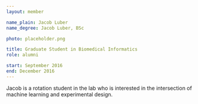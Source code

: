 ```yaml
---
layout: member

name_plain: Jacob Luber
name_degree: Jacob Luber, BSc

photo: placeholder.png

title: Graduate Student in Biomedical Informatics
role: alumni

start: September 2016
end: December 2016
---
```

Jacob is a rotation student in the lab who is interested in the intersection of machine learning and experimental design.